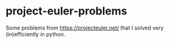 # project-euler-problems
Some problems from https://projecteuler.net/ that I solved very (in)efficiently in python.
